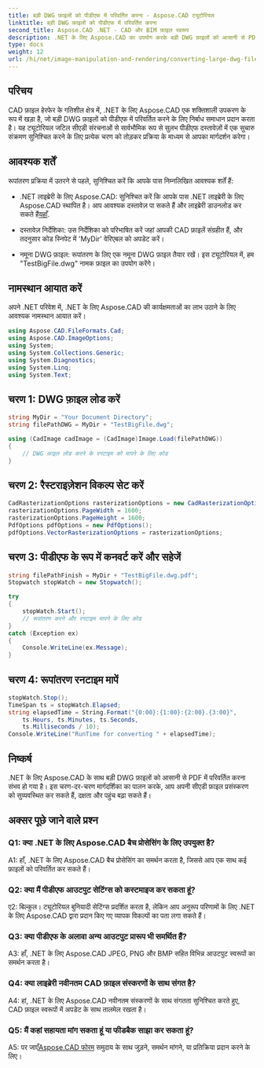 ```yaml
---
title: बड़ी DWG फ़ाइलों को पीडीएफ में परिवर्तित करना - Aspose.CAD ट्यूटोरियल
linktitle: बड़ी DWG फ़ाइलों को पीडीएफ में परिवर्तित करना
second_title: Aspose.CAD .NET - CAD और BIM फ़ाइल स्वरूप
description: .NET के लिए Aspose.CAD का उपयोग करके बड़ी DWG फ़ाइलों को आसानी से PDF में बदलें। इस चरण-दर-चरण ट्यूटोरियल के साथ अपनी CAD प्रक्रियाओं को सुव्यवस्थित करें।
type: docs
weight: 12
url: /hi/net/image-manipulation-and-rendering/converting-large-dwg-files-to-pdf/
---
```

## परिचय

CAD फ़ाइल हेरफेर के गतिशील क्षेत्र में, .NET के लिए Aspose.CAD एक शक्तिशाली उपकरण के रूप में खड़ा है, जो बड़ी DWG फ़ाइलों को पीडीएफ में परिवर्तित करने के लिए निर्बाध समाधान प्रदान करता है। यह ट्यूटोरियल जटिल सीएडी संरचनाओं से सार्वभौमिक रूप से सुलभ पीडीएफ दस्तावेज़ों में एक सुचारु संक्रमण सुनिश्चित करने के लिए प्रत्येक चरण को तोड़कर प्रक्रिया के माध्यम से आपका मार्गदर्शन करेगा।

## आवश्यक शर्तें

रूपांतरण प्रक्रिया में उतरने से पहले, सुनिश्चित करें कि आपके पास निम्नलिखित आवश्यक शर्तें हैं:

- .NET लाइब्रेरी के लिए Aspose.CAD: सुनिश्चित करें कि आपके पास .NET लाइब्रेरी के लिए Aspose.CAD स्थापित है। आप आवश्यक दस्तावेज़ पा सकते हैं और लाइब्रेरी डाउनलोड कर सकते हैं[यहाँ](https://reference.aspose.com/cad/net/).

- दस्तावेज़ निर्देशिका: उस निर्देशिका को परिभाषित करें जहां आपकी CAD फ़ाइलें संग्रहीत हैं, और तदनुसार कोड स्निपेट में 'MyDir' वेरिएबल को अपडेट करें।

- नमूना DWG फ़ाइल: रूपांतरण के लिए एक नमूना DWG फ़ाइल तैयार रखें। इस ट्यूटोरियल में, हम "TestBigFile.dwg" नामक फ़ाइल का उपयोग करेंगे।

## नामस्थान आयात करें

अपने .NET परिवेश में, .NET के लिए Aspose.CAD की कार्यक्षमताओं का लाभ उठाने के लिए आवश्यक नामस्थान आयात करें।

```csharp
using Aspose.CAD.FileFormats.Cad;
using Aspose.CAD.ImageOptions;
using System;
using System.Collections.Generic;
using System.Diagnostics;
using System.Linq;
using System.Text;
```

## चरण 1: DWG फ़ाइल लोड करें

```csharp
string MyDir = "Your Document Directory";
string filePathDWG = MyDir + "TestBigFile.dwg";

using (CadImage cadImage = (CadImage)Image.Load(filePathDWG))
{
    // DWG फ़ाइल लोड करने के रनटाइम को मापने के लिए कोड
}
```

## चरण 2: रैस्टराइज़ेशन विकल्प सेट करें

```csharp
CadRasterizationOptions rasterizationOptions = new CadRasterizationOptions();
rasterizationOptions.PageWidth = 1600;
rasterizationOptions.PageHeight = 1600;
PdfOptions pdfOptions = new PdfOptions();
pdfOptions.VectorRasterizationOptions = rasterizationOptions;
```

## चरण 3: पीडीएफ के रूप में कनवर्ट करें और सहेजें

```csharp
string filePathFinish = MyDir + "TestBigFile.dwg.pdf";
Stopwatch stopWatch = new Stopwatch();

try
{
    stopWatch.Start();
    // रूपांतरण करने और रनटाइम मापने के लिए कोड
}
catch (Exception ex)
{
    Console.WriteLine(ex.Message);
}
```

## चरण 4: रूपांतरण रनटाइम मापें

```csharp
stopWatch.Stop();
TimeSpan ts = stopWatch.Elapsed;
string elapsedTime = String.Format("{0:00}:{1:00}:{2:00}.{3:00}",
    ts.Hours, ts.Minutes, ts.Seconds,
    ts.Milliseconds / 10);
Console.WriteLine("RunTime for converting " + elapsedTime);
```

## निष्कर्ष

.NET के लिए Aspose.CAD के साथ बड़ी DWG फ़ाइलों को आसानी से PDF में परिवर्तित करना संभव हो गया है। इस चरण-दर-चरण मार्गदर्शिका का पालन करके, आप अपनी सीएडी फ़ाइल प्रसंस्करण को सुव्यवस्थित कर सकते हैं, दक्षता और पहुंच बढ़ा सकते हैं।

## अक्सर पूछे जाने वाले प्रश्न

### Q1: क्या .NET के लिए Aspose.CAD बैच प्रोसेसिंग के लिए उपयुक्त है?

A1: हाँ, .NET के लिए Aspose.CAD बैच प्रोसेसिंग का समर्थन करता है, जिससे आप एक साथ कई फ़ाइलों को परिवर्तित कर सकते हैं।

### Q2: क्या मैं पीडीएफ आउटपुट सेटिंग्स को कस्टमाइज कर सकता हूं?

ए2: बिल्कुल। ट्यूटोरियल बुनियादी सेटिंग्स प्रदर्शित करता है, लेकिन आप अनुरूप परिणामों के लिए .NET के लिए Aspose.CAD द्वारा प्रदान किए गए व्यापक विकल्पों का पता लगा सकते हैं।

### Q3: क्या पीडीएफ के अलावा अन्य आउटपुट प्रारूप भी समर्थित हैं?

A3: हाँ, .NET के लिए Aspose.CAD JPEG, PNG और BMP सहित विभिन्न आउटपुट स्वरूपों का समर्थन करता है।

### Q4: क्या लाइब्रेरी नवीनतम CAD फ़ाइल संस्करणों के साथ संगत है?

A4: हां, .NET के लिए Aspose.CAD नवीनतम संस्करणों के साथ संगतता सुनिश्चित करते हुए, CAD फ़ाइल स्वरूपों में अपडेट के साथ तालमेल रखता है।

### Q5: मैं कहां सहायता मांग सकता हूं या फीडबैक साझा कर सकता हूं?

A5: पर जाएँ[Aspose.CAD फोरम](https://forum.aspose.com/c/cad/19) समुदाय के साथ जुड़ने, समर्थन मांगने, या प्रतिक्रिया प्रदान करने के लिए।